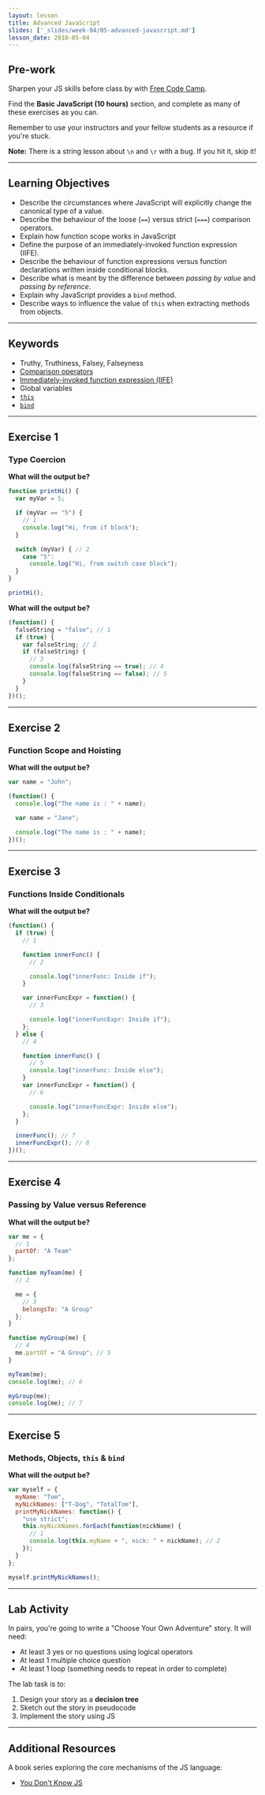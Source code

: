 ```yaml
---
layout: lesson
title: Advanced JavaScript
slides: ['_slides/week-04/05-advanced-javascript.md']
lesson_date: 2018-05-04
---
```


## Pre-work

Sharpen your JS skills before class by with [Free Code Camp](http://www.freecodecamp.com/map).

Find the **Basic JavaScript (10 hours)** section, and complete as many of these exercises as you can.

Remember to use your instructors and your fellow students as a resource if you're stuck.

**Note:** There is a string lesson about `\n` and `\r` with a bug. If you hit it, skip it!

---

## Learning Objectives

* Describe the circumstances where JavaScript will explicitly change the canonical type of a value.
* Describe the behaviour of the loose (`==`) versus strict (`===`) comparison operators.
* Explain how function scope works in JavaScript
* Define the purpose of an immediately-invoked function expression (IIFE).
* Describe the behaviour of function expressions versus function declarations written inside conditional blocks.
* Describe what is meant by the difference between _passing by value_ and _passing by reference_.
* Explain why JavaScript provides a `bind` method.
* Describe ways to influence the value of `this` when extracting methods from objects.

---

## Keywords

* Truthy, Truthiness, Falsey, Falseyness
* [Comparison operators](https://developer.mozilla.org/en-US/docs/Web/JavaScript/Reference/Operators/Comparison_Operators)
* [Immediately-invoked function expression (IIFE)](https://developer.mozilla.org/en-US/docs/Glossary/IIFE)
* Global variables
* [`this`](https://developer.mozilla.org/en/docs/Web/JavaScript/Reference/Operators/this)
* [`bind`](https://developer.mozilla.org/en-US/docs/Web/JavaScript/Reference/Global_Objects/Function/bind)

---

## Exercise 1

### Type Coercion

**What will the output be?**

```js
function printHi() {
  var myVar = 5;

  if (myVar == "5") {
    // 1
    console.log("Hi, from if block");
  }

  switch (myVar) { // 2
    case "5":
      console.log("Hi, from switch case block");
  }
}

printHi();
```

**What will the output be?**

```js
(function() {
  falseString = "false"; // 1
  if (true) {
    var falseString; // 2
    if (falseString) {
      // 3
      console.log(falseString == true); // 4
      console.log(falseString == false); // 5
    }
  }
})();
```

---

## Exercise 2

### Function Scope and Hoisting

**What will the output be?**

```js
var name = "John";

(function() {
  console.log("The name is : " + name);

  var name = "Jane";

  console.log("The name is : " + name);
})();
```

---

## Exercise 3

### Functions Inside Conditionals

**What will the output be?**

```js
(function() {
  if (true) {
    // 1

    function innerFunc() {
      // 2

      console.log("innerFunc: Inside if");
    }

    var innerFuncExpr = function() {
      // 3

      console.log("innerFuncExpr: Inside if");
    };
  } else {
    // 4

    function innerFunc() {
      // 5
      console.log("innerFunc: Inside else");
    }
    var innerFuncExpr = function() {
      // 6

      console.log("innerFuncExpr: Inside else");
    };
  }

  innerFunc(); // 7
  innerFuncExpr(); // 8
})();
```

---

## Exercise 4

### Passing by Value versus Reference

**What will the output be?**

```js
var me = {
  // 1
  partOf: "A Team"
};

function myTeam(me) {
  // 2

  me = {
    // 3
    belongsTo: "A Group"
  };
}

function myGroup(me) {
  // 4
  me.partOf = "A Group"; // 5
}

myTeam(me);
console.log(me); // 6

myGroup(me);
console.log(me); // 7
```

---

## Exercise 5

### Methods, Objects, `this` & `bind`

**What will the output be?**

```js
var myself = {
  myName: "Tom",
  myNickNames: ["T-Dog", "TotalTom"],
  printMyNickNames: function() {
    "use strict";
    this.myNickNames.forEach(function(nickName) {
      // 1
      console.log(this.myName + ", nick: " + nickName); // 2
    });
  }
};

myself.printMyNickNames();
```

---

## Lab Activity

In pairs, you're going to write a "Choose Your Own Adventure" story. It will need:

* At least 3 yes or no questions using logical operators
* At least 1 multiple choice question
* At least 1 loop (something needs to repeat in order to complete)

The lab task is to:

1.  Design your story as a **decision tree**
2.  Sketch out the story in pseudocode
3.  Implement the story using JS

---

## Additional Resources

A book series exploring the core mechanisms of the JS language:

* [You Don't Know JS](https://github.com/getify/You-Dont-Know-JS)
